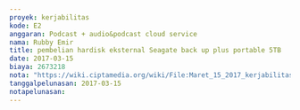 ```yaml
---
proyek: kerjabilitas
kode: E2
anggaran: Podcast + audio&podcast cloud service
nama: Rubby Emir
title: pembelian hardisk eksternal Seagate back up plus portable 5TB
date: 2017-03-15
biaya: 2673218
nota: "https://wiki.ciptamedia.org/wiki/File:Maret_15_2017_kerjabilitas_E2_hardisk_rubby.JPG"
tanggalpelunasan: 2017-03-15
notapelunasan:
---
```

